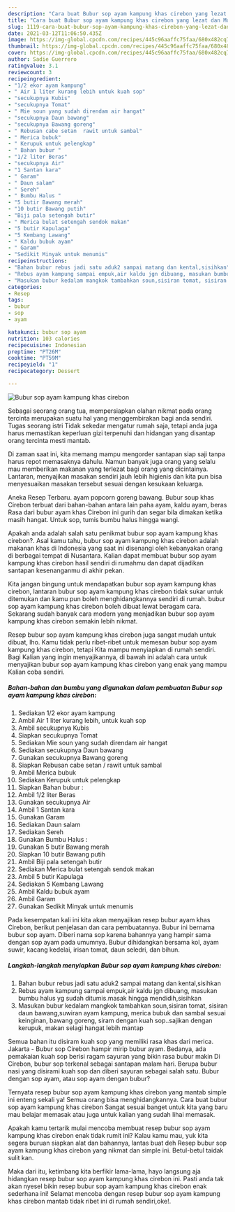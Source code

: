 ```yaml
---
description: "Cara buat Bubur sop ayam kampung khas cirebon yang lezat dan Mudah Dibuat"
title: "Cara buat Bubur sop ayam kampung khas cirebon yang lezat dan Mudah Dibuat"
slug: 1119-cara-buat-bubur-sop-ayam-kampung-khas-cirebon-yang-lezat-dan-mudah-dibuat
date: 2021-03-12T11:06:50.435Z
image: https://img-global.cpcdn.com/recipes/445c96aaffc75faa/680x482cq70/bubur-sop-ayam-kampung-khas-cirebon-foto-resep-utama.jpg
thumbnail: https://img-global.cpcdn.com/recipes/445c96aaffc75faa/680x482cq70/bubur-sop-ayam-kampung-khas-cirebon-foto-resep-utama.jpg
cover: https://img-global.cpcdn.com/recipes/445c96aaffc75faa/680x482cq70/bubur-sop-ayam-kampung-khas-cirebon-foto-resep-utama.jpg
author: Sadie Guerrero
ratingvalue: 3.1
reviewcount: 3
recipeingredient:
- "1/2 ekor ayam kampung"
- " Air 1 liter kurang lebih untuk kuah sop"
- "secukupnya Kubis"
- "secukupnya Tomat"
- " Mie soun yang sudah direndam air hangat"
- "secukupnya Daun bawang"
- "secukupnya Bawang goreng"
- " Rebusan cabe setan  rawit untuk sambal"
- " Merica bubuk"
- " Kerupuk untuk pelengkap"
- " Bahan bubur "
- "1/2 liter Beras"
- "secukupnya Air"
- "1 Santan kara"
- " Garam"
- " Daun salam"
- " Sereh"
- " Bumbu Halus "
- "5 butir Bawang merah"
- "10 butir Bawang putih"
- "Biji pala setengah butir"
- " Merica bulat setengah sendok makan"
- "5 butir Kapulaga"
- "5 Kembang Lawang"
- " Kaldu bubuk ayam"
- " Garam"
- "Sedikit Minyak untuk menumis"
recipeinstructions:
- "Bahan bubur rebus jadi satu aduk2 sampai matang dan kental,sisihkan"
- "Rebus ayam kampung sampai empuk,air kaldu jgn dibuang, masukan bumbu halus yg sudah ditumis.masak hingga mendidih,sisihkan"
- "Masukan bubur kedalam mangkok tambahkan soun,sisiran tomat, sisiran daun bawang,suwiran ayam kampung, merica bubuk dan sambal sesuai keinginan, bawang goreng, siram dengan kuah sop..sajikan dengan kerupuk, makan selagi hangat lebih mantap"
categories:
- Resep
tags:
- bubur
- sop
- ayam

katakunci: bubur sop ayam 
nutrition: 103 calories
recipecuisine: Indonesian
preptime: "PT26M"
cooktime: "PT59M"
recipeyield: "1"
recipecategory: Dessert

---
```



![Bubur sop ayam kampung khas cirebon](https://img-global.cpcdn.com/recipes/445c96aaffc75faa/680x482cq70/bubur-sop-ayam-kampung-khas-cirebon-foto-resep-utama.jpg)

Sebagai seorang orang tua, mempersiapkan olahan nikmat pada orang tercinta merupakan suatu hal yang menggembirakan bagi anda sendiri. Tugas seorang istri Tidak sekedar mengatur rumah saja, tetapi anda juga harus memastikan keperluan gizi terpenuhi dan hidangan yang disantap orang tercinta mesti mantab.

Di zaman  saat ini, kita memang mampu mengorder santapan siap saji tanpa harus repot memasaknya dahulu. Namun banyak juga orang yang selalu mau memberikan makanan yang terlezat bagi orang yang dicintainya. Lantaran, menyajikan masakan sendiri jauh lebih higienis dan kita pun bisa menyesuaikan masakan tersebut sesuai dengan kesukaan keluarga. 

Aneka Resep Terbaru. ayam popcorn goreng bawang. Bubur soup khas Cirebon terbuat dari bahan-bahan antara lain paha ayam, kaldu ayam, beras Rasa dari bubur ayam khas Cirebon ini gurih dan segar bila dimakan ketika masih hangat. Untuk sop, tumis bumbu halus hingga wangi.

Apakah anda adalah salah satu penikmat bubur sop ayam kampung khas cirebon?. Asal kamu tahu, bubur sop ayam kampung khas cirebon adalah makanan khas di Indonesia yang saat ini disenangi oleh kebanyakan orang di berbagai tempat di Nusantara. Kalian dapat membuat bubur sop ayam kampung khas cirebon hasil sendiri di rumahmu dan dapat dijadikan santapan kesenanganmu di akhir pekan.

Kita jangan bingung untuk mendapatkan bubur sop ayam kampung khas cirebon, lantaran bubur sop ayam kampung khas cirebon tidak sukar untuk ditemukan dan kamu pun boleh menghidangkannya sendiri di rumah. bubur sop ayam kampung khas cirebon boleh dibuat lewat beragam cara. Sekarang sudah banyak cara modern yang menjadikan bubur sop ayam kampung khas cirebon semakin lebih nikmat.

Resep bubur sop ayam kampung khas cirebon juga sangat mudah untuk dibuat, lho. Kamu tidak perlu ribet-ribet untuk memesan bubur sop ayam kampung khas cirebon, tetapi Kita mampu menyiapkan di rumah sendiri. Bagi Kalian yang ingin menyajikannya, di bawah ini adalah cara untuk menyajikan bubur sop ayam kampung khas cirebon yang enak yang mampu Kalian coba sendiri.

<!--inarticleads1-->

##### Bahan-bahan dan bumbu yang digunakan dalam pembuatan Bubur sop ayam kampung khas cirebon:

1. Sediakan 1/2 ekor ayam kampung
1. Ambil  Air 1 liter kurang lebih, untuk kuah sop
1. Ambil secukupnya Kubis
1. Siapkan secukupnya Tomat
1. Sediakan  Mie soun yang sudah direndam air hangat
1. Sediakan secukupnya Daun bawang
1. Gunakan secukupnya Bawang goreng
1. Siapkan  Rebusan cabe setan / rawit untuk sambal
1. Ambil  Merica bubuk
1. Sediakan  Kerupuk untuk pelengkap
1. Siapkan  Bahan bubur :
1. Ambil 1/2 liter Beras
1. Gunakan secukupnya Air
1. Ambil 1 Santan kara
1. Gunakan  Garam
1. Sediakan  Daun salam
1. Sediakan  Sereh
1. Gunakan  Bumbu Halus :
1. Gunakan 5 butir Bawang merah
1. Siapkan 10 butir Bawang putih
1. Ambil Biji pala setengah butir
1. Sediakan  Merica bulat setengah sendok makan
1. Ambil 5 butir Kapulaga
1. Sediakan 5 Kembang Lawang
1. Ambil  Kaldu bubuk ayam
1. Ambil  Garam
1. Gunakan Sedikit Minyak untuk menumis


Pada kesempatan kali ini kita akan menyajikan resep bubur ayam khas Cirebon, berikut penjelasan dan cara pembuatannya. Bubur ini bernama bubur sop ayam. Diberi nama sop karena bahannya yang hampir sama dengan sop ayam pada umumnya. Bubur dihidangkan bersama kol, ayam suwir, kacang kedelai, irisan tomat, daun seledri, dan bihun. 

<!--inarticleads2-->

##### Langkah-langkah menyiapkan Bubur sop ayam kampung khas cirebon:

1. Bahan bubur rebus jadi satu aduk2 sampai matang dan kental,sisihkan
1. Rebus ayam kampung sampai empuk,air kaldu jgn dibuang, masukan bumbu halus yg sudah ditumis.masak hingga mendidih,sisihkan
1. Masukan bubur kedalam mangkok tambahkan soun,sisiran tomat, sisiran daun bawang,suwiran ayam kampung, merica bubuk dan sambal sesuai keinginan, bawang goreng, siram dengan kuah sop..sajikan dengan kerupuk, makan selagi hangat lebih mantap


Semua bahan itu disiram kuah sop yang memiliki rasa khas dari merica. Jakarta - Bubur sop Cirebon hampir mirip bubur ayam. Bedanya, ada pemakaian kuah sop berisi ragam sayuran yang bikin rasa bubur makin Di Cirebon, bubur sop terkenal sebagai santapan malam hari. Berupa bubur nasi yang disirami kuah sop dan diberi sayuran sebagai salah satu. Bubur dengan sop ayam, atau sop ayam dengan bubur? 

Ternyata resep bubur sop ayam kampung khas cirebon yang mantab simple ini enteng sekali ya! Semua orang bisa menghidangkannya. Cara buat bubur sop ayam kampung khas cirebon Sangat sesuai banget untuk kita yang baru mau belajar memasak atau juga untuk kalian yang sudah lihai memasak.

Apakah kamu tertarik mulai mencoba membuat resep bubur sop ayam kampung khas cirebon enak tidak rumit ini? Kalau kamu mau, yuk kita segera buruan siapkan alat dan bahannya, lantas buat deh Resep bubur sop ayam kampung khas cirebon yang nikmat dan simple ini. Betul-betul taidak sulit kan. 

Maka dari itu, ketimbang kita berfikir lama-lama, hayo langsung aja hidangkan resep bubur sop ayam kampung khas cirebon ini. Pasti anda tak akan nyesel bikin resep bubur sop ayam kampung khas cirebon enak sederhana ini! Selamat mencoba dengan resep bubur sop ayam kampung khas cirebon mantab tidak ribet ini di rumah sendiri,oke!.

